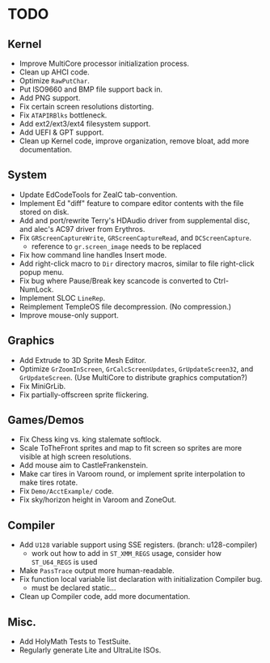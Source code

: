 # TODO


## Kernel
* Improve MultiCore processor initialization process.
* Clean up AHCI code.
* Optimize `RawPutChar`.
* Put ISO9660 and BMP file support back in.
* Add PNG support.
* Fix certain screen resolutions distorting.
* Fix `ATAPIRBlks` bottleneck.
* Add ext2/ext3/ext4 filesystem support.
* Add UEFI & GPT support.
* Clean up Kernel code, improve organization, remove bloat, add more documentation.

## System
* Update EdCodeTools for ZealC tab-convention.
* Implement Ed "diff" feature to compare editor contents with the file stored on disk.
* Add and port/rewrite Terry's HDAudio driver from supplemental disc, and alec's AC97 driver from Erythros.
* Fix `GRScreenCaptureWrite`, `GRScreenCaptureRead`, and `DCScreenCapture`.
  - reference to `gr.screen_image` needs to be replaced
* Fix how command line handles Insert mode.
* Add right-click macro to `Dir` directory macros, similar to file right-click popup menu.
* Fix bug where Pause/Break key scancode is converted to Ctrl-NumLock.
* Implement SLOC `LineRep`.
* Reimplement TempleOS file decompression. (No compression.)
* Improve mouse-only support.

## Graphics
* Add Extrude to 3D Sprite Mesh Editor.
* Optimize `GrZoomInScreen`, `GrCalcScreenUpdates`, `GrUpdateScreen32`, and `GrUpdateScreen`. (Use MultiCore to distribute graphics computation?)
* Fix MiniGrLib.
* Fix partially-offscreen sprite flickering.

## Games/Demos
* Fix Chess king vs. king stalemate softlock.
* Scale ToTheFront sprites and map to fit screen so sprites are more visible at high screen resolutions.
* Add mouse aim to CastleFrankenstein.
* Make car tires in Varoom round, or implement sprite interpolation to make tires rotate.
* Fix `Demo/AcctExample/` code.
* Fix sky/horizon height in Varoom and ZoneOut.

## Compiler
* Add `U128` variable support using SSE registers. (branch: u128-compiler)
  - work out how to add in `ST_XMM_REGS` usage, consider how `ST_U64_REGS` is used
* Make `PassTrace` output more human-readable.
* Fix function local variable list declaration with initialization Compiler bug.
  - must be declared static...
* Clean up Compiler code, add more documentation.

## Misc.
* Add HolyMath Tests to TestSuite.
* Regularly generate Lite and UltraLite ISOs.